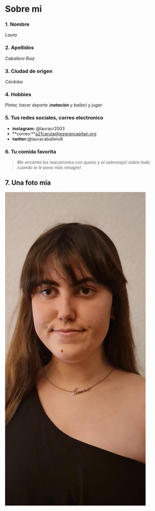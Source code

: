 # Sobre mi

### 1.  Nombre

_Laura_

### 2.  Apellidos

_Caballero Ruiz_

### 3.  Ciudad de origen

_Córdoba_

### 4.  Hobbies

_Pintar, hacer deporte (**natación** y bailar) y jugar_

### 5.  Tus redes sociales, correo electronico

* **instagram:** @lauracr2003
 * **correo:**a21carula@iesgrancapitan.org
 * **twitter:**@lauracaballero8

### 6.  Tu comida favorita


> _Me encanta los macarrones con queso y el salmorejo( sobre todo cuando le le pone mas vinagre)_


## 7.  Una foto mia

![alt](imagenes/foto.jpeg)

